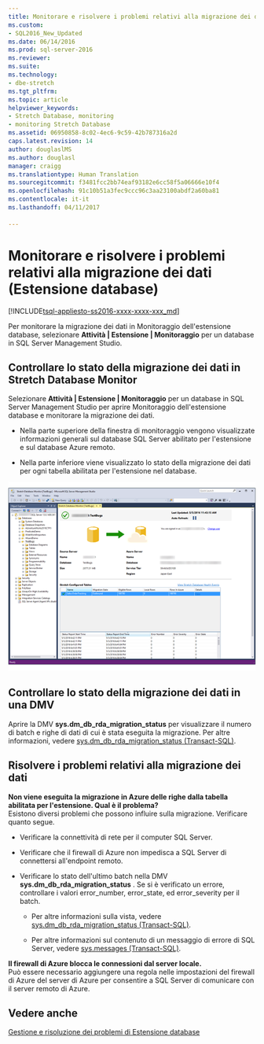 ```yaml
---
title: Monitorare e risolvere i problemi relativi alla migrazione dei dati (Estensione database) | Microsoft Docs
ms.custom:
- SQL2016_New_Updated
ms.date: 06/14/2016
ms.prod: sql-server-2016
ms.reviewer: 
ms.suite: 
ms.technology:
- dbe-stretch
ms.tgt_pltfrm: 
ms.topic: article
helpviewer_keywords:
- Stretch Database, monitoring
- monitoring Stretch Database
ms.assetid: 06950858-8c02-4ec6-9c59-42b787316a2d
caps.latest.revision: 14
author: douglaslMS
ms.author: douglasl
manager: craigg
ms.translationtype: Human Translation
ms.sourcegitcommit: f3481fcc2bb74eaf93182e6cc58f5a06666e10f4
ms.openlocfilehash: 91c10b51a3fec9ccc96c3aa23100abdf2a60ba81
ms.contentlocale: it-it
ms.lasthandoff: 04/11/2017

---
```

# <a name="monitor-and-troubleshoot-data-migration-stretch-database"></a>Monitorare e risolvere i problemi relativi alla migrazione dei dati (Estensione database)
[!INCLUDE[tsql-appliesto-ss2016-xxxx-xxxx-xxx_md](../../includes/tsql-appliesto-ss2016-xxxx-xxxx-xxx-md.md)]

  Per monitorare la migrazione dei dati in Monitoraggio dell'estensione database, selezionare **Attività | Estensione | Monitoraggio** per un database in SQL Server Management Studio.  
  
## <a name="check-the-status-of-data-migration-in-the-stretch-database-monitor"></a>Controllare lo stato della migrazione dei dati in Stretch Database Monitor  
 Selezionare **Attività | Estensione | Monitoraggio** per un database in SQL Server Management Studio per aprire Monitoraggio dell'estensione database e monitorare la migrazione dei dati.  
  
-   Nella parte superiore della finestra di monitoraggio vengono visualizzate informazioni generali sul database SQL Server abilitato per l'estensione e sul database Azure remoto.  
  
-   Nella parte inferiore viene visualizzato lo stato della migrazione dei dati per ogni tabella abilitata per l'estensione nel database.  
  
 ![Monitoraggio di Estensione database](../../sql-server/stretch-database/media/stretch-monitor.PNG "Monitoraggio di Estensione database")  
  
##  <a name="Migration"></a> Controllare lo stato della migrazione dei dati in una DMV  
 Aprire la DMV **sys.dm_db_rda_migration_status** per visualizzare il numero di batch e righe di dati di cui è stata eseguita la migrazione. Per altre informazioni, vedere [sys.dm_db_rda_migration_status &#40;Transact-SQL&#41;](../../relational-databases/system-dynamic-management-views/stretch-database-sys-dm-db-rda-migration-status.md).  
  
##  <a name="Firewall"></a> Risolvere i problemi relativi alla migrazione dei dati  
 **Non viene eseguita la migrazione in Azure delle righe dalla tabella abilitata per l'estensione. Qual è il problema?**  
 Esistono diversi problemi che possono influire sulla migrazione. Verificare quanto segue.  
  
-   Verificare la connettività di rete per il computer SQL Server.  
  
-   Verificare che il firewall di Azure non impedisca a SQL Server di connettersi all'endpoint remoto.  
  
-   Verificare lo stato dell'ultimo batch nella DMV **sys.dm_db_rda_migration_status** . Se si è verificato un errore, controllare i valori error_number, error_state, ed error_severity per il batch.  
  
    -   Per altre informazioni sulla vista, vedere [sys.dm_db_rda_migration_status &#40;Transact-SQL&#41;](../../relational-databases/system-dynamic-management-views/stretch-database-sys-dm-db-rda-migration-status.md).  
  
    -   Per altre informazioni sul contenuto di un messaggio di errore di SQL Server, vedere [sys.messages &#40;Transact-SQL&#41;](../../relational-databases/system-catalog-views/messages-for-errors-catalog-views-sys-messages.md).  
  
 **Il firewall di Azure blocca le connessioni dal server locale.**  
 Può essere necessario aggiungere una regola nelle impostazioni del firewall di Azure del server di Azure per consentire a SQL Server di comunicare con il server remoto di Azure.  
  
## <a name="see-also"></a>Vedere anche  
 [Gestione e risoluzione dei problemi di Estensione database](../../sql-server/stretch-database/manage-and-troubleshoot-stretch-database.md)  
  
  

